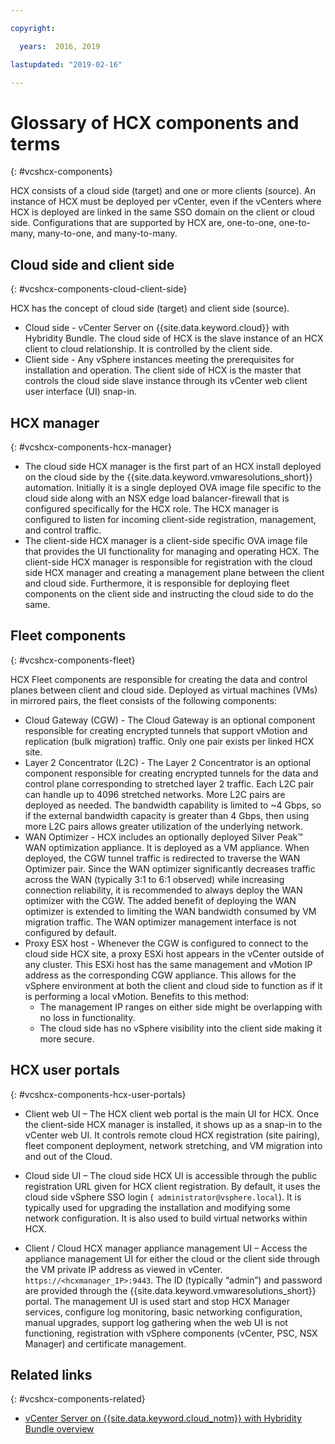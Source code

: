 ```yaml
---

copyright:

  years:  2016, 2019

lastupdated: "2019-02-16"

---
```


# Glossary of HCX components and terms
{: #vcshcx-components}

HCX consists of a cloud side (target) and one or more clients
(source). An instance of HCX must be deployed per vCenter, even if the
vCenters where HCX is deployed are linked in the same SSO domain on the
client or cloud side. Configurations that are supported by HCX are, one-to-one,
one-to-many, many-to-one, and many-to-many.

## Cloud side and client side
{: #vcshcx-components-cloud-client-side}

HCX has the concept of cloud side (target) and client side (source).
- Cloud side - vCenter Server on 	{{site.data.keyword.cloud}} with Hybridity Bundle. The cloud
side of HCX is the slave instance of an HCX client to cloud
relationship. It is controlled by the client side.
- Client side - Any vSphere instances meeting the prerequisites
for installation and operation. The client side of HCX is the master that
controls the cloud side slave instance through its vCenter web client user interface (UI)
snap-in.

## HCX manager
{: #vcshcx-components-hcx-manager}

- The cloud side HCX manager is the first part of an HCX install
deployed on the cloud side by the {{site.data.keyword.vmwaresolutions_short}} automation.
Initially it is a single deployed OVA image file specific to the cloud
side along with an NSX edge load balancer-firewall that is
configured specifically for the HCX role. The HCX manager is configured
to listen for incoming client-side registration, management, and control
traffic.
- The client-side HCX manager is a client-side specific OVA image file that provides the UI functionality for managing and operating HCX. The
client-side HCX manager is responsible for registration with the cloud
side HCX manager and creating a management plane between the client and
cloud side. Furthermore, it is responsible for deploying fleet
components on the client side and instructing the cloud side to do the
same.

## Fleet components
{: #vcshcx-components-fleet}

HCX Fleet components are responsible for creating the data and control
planes between client and cloud side. Deployed as virtual machines (VMs) in mirrored pairs,
the fleet consists of the following components:

- Cloud Gateway (CGW) - The Cloud Gateway is an optional component
responsible for creating encrypted tunnels that support vMotion and
replication (bulk migration) traffic. Only one pair exists per linked
HCX site.
- Layer 2 Concentrator (L2C) - The Layer 2 Concentrator is an optional
component responsible for creating encrypted tunnels for the data and
control plane corresponding to stretched layer 2 traffic. Each L2C pair
can handle up to 4096 stretched networks. More L2C pairs are
deployed as needed. The bandwidth capability is limited to ~4 Gbps, so if
the external bandwidth capacity is greater than 4 Gbps, then using
more L2C pairs allows greater utilization of the underlying
network.
- WAN Optimizer - HCX includes an optionally deployed Silver Peak™ WAN
optimization appliance. It is deployed as a VM appliance. When deployed,
the CGW tunnel traffic is redirected to traverse the WAN Optimizer pair.
Since the WAN optimizer significantly decreases traffic across the WAN
(typically 3:1 to 6:1 observed) while increasing connection reliability,
it is recommended to always deploy the WAN optimizer with the CGW. The
added benefit of deploying the WAN optimizer is extended to limiting the
WAN bandwidth consumed by VM migration traffic. The WAN optimizer
management interface is not configured by default.
- Proxy ESX host - Whenever the CGW is configured to connect to the cloud
side HCX site, a proxy ESXi host appears in the vCenter outside of any
cluster. This ESXi host has the same management and vMotion IP address
as the corresponding CGW appliance. This allows for the vSphere
environment at both the client and cloud side to function as if it is
performing a local vMotion. Benefits to this method:
    - The management IP ranges on either side might be overlapping
with no loss in functionality.
    - The cloud side has no vSphere visibility into the client side making it more secure.

## HCX user portals
{: #vcshcx-components-hcx-user-portals}

- Client web UI – The HCX client web portal is the main UI for HCX. Once the client-side HCX manager is installed, it
shows up as a snap-in to the vCenter web UI. It controls remote cloud
HCX registration (site pairing), fleet component deployment, network stretching, and VM migration into and out of the Cloud.

- Cloud side UI – The cloud side HCX UI is accessible through the public
registration URL given for HCX client registration. By default, it
uses the cloud side vSphere SSO login (` administrator@vsphere.local`). It is typically used for upgrading the
installation and modifying some network configuration. It is also used
to build virtual networks within HCX.

- Client / Cloud HCX manager appliance management UI – Access the
appliance management UI for either the cloud or the client side through the
VM private IP address as viewed in vCenter.
`https://<hcxmanager_IP>:9443`. The ID (typically “admin”) and password
are provided through the {{site.data.keyword.vmwaresolutions_short}} portal. The management UI is
used start and stop HCX Manager services, configure log monitoring,
basic networking configuration, manual upgrades, support log gathering
when the web UI is not functioning, registration with vSphere components
(vCenter, PSC, NSX Manager) and certificate management.

## Related links
{: #vcshcx-components-related}

* [vCenter Server on {{site.data.keyword.cloud_notm}} with Hybridity Bundle
overview](/docs/services/vmwaresolutions/archiref/vcs/vcs-hybridity-intro.html)   

